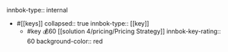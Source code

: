 innbok-type:: internal
- #[[keys]]
  collapsed:: true
  innbok-type:: [[key]]
  - #key 💰60 [[solution 4/pricing/Pricing Strategy]]
    innbok-key-rating:: 60
    background-color:: red



